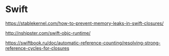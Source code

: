 # Swift 
https://stablekernel.com/how-to-prevent-memory-leaks-in-swift-closures/

http://nshipster.com/swift-objc-runtime/

https://swiftbook.ru/doc/automatic-reference-counting/resolving-strong-reference-cycles-for-closures